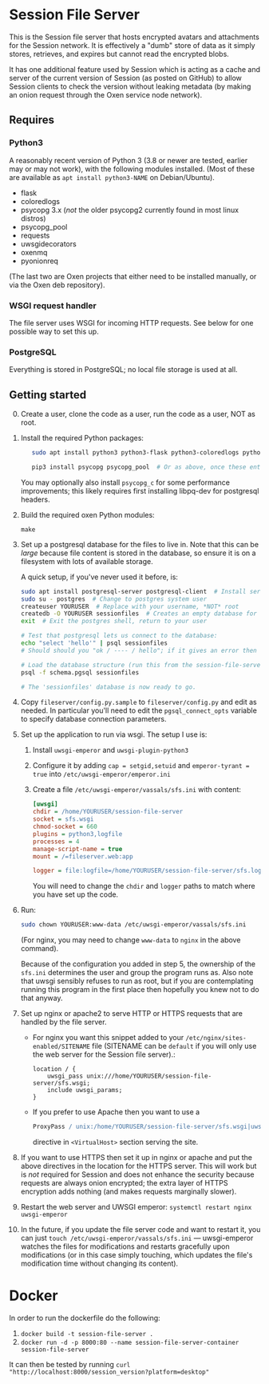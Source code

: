 # Session File Server

This is the Session file server that hosts encrypted avatars and attachments for the Session
network.  It is effectively a "dumb" store of data as it simply stores, retrieves, and expires but
cannot read the encrypted blobs.

It has one additional feature used by Session which is acting as a cache and server of the current
version of Session (as posted on GitHub) to allow Session clients to check the version without
leaking metadata (by making an onion request through the Oxen service node network).

## Requires

### Python3

A reasonably recent version of Python 3 (3.8 or newer are tested, earlier may or may not work), with
the following modules installed.  (Most of these are available as `apt install python3-NAME` on
Debian/Ubuntu).
- flask
- coloredlogs
- psycopg 3.x (*not* the older psycopg2 currently found in most linux distros)
- psycopg_pool
- requests
- uwsgidecorators
- oxenmq
- pyonionreq

(The last two are Oxen projects that either need to be installed manually, or via the Oxen deb
repository).

### WSGI request handler

The file server uses WSGI for incoming HTTP requests.  See below for one possible way to set this
up.

### PostgreSQL

Everything is stored in PostgreSQL; no local file storage is used at all.

## Getting started

0. Create a user, clone the code as a user, run the code as a user, NOT as root.

1. Install the required Python packages:

    ```bash
       sudo apt install python3 python3-flask python3-coloredlogs python3-requests python3-pip

       pip3 install psycopg psycopg_pool  # Or as above, once these enter Debian/Ubuntu
    ```

    You may optionally also install `psycopg_c` for some performance improvements; this likely
    requires first installing libpq-dev for postgresql headers.

2. Build the required oxen Python modules:

       make

3. Set up a postgresql database for the files to live in.  Note that this can be *large* because
   file content is stored in the database, so ensure it is on a filesystem with lots of available
   storage.

   A quick setup, if you've never used it before, is:
   
   ```bash
   sudo apt install postgresql-server postgresql-client  # Install server and client
   sudo su - postgres  # Change to postgres system user
   createuser YOURUSER  # Replace with your username, *NOT* root
   createdb -O YOURUSER sessionfiles  # Creates an empty database for session files, owned by you
   exit  # Exit the postgres shell, return to your user

   # Test that postgresql lets us connect to the database:
   echo "select 'hello'" | psql sessionfiles
   # Should should you "ok / ---- / hello"; if it gives an error then something is wrong.

   # Load the database structure (run this from the session-file-server dir):
   psql -f schema.pgsql sessionfiles

   # The 'sessionfiles' database is now ready to go.
   ```

4. Copy `fileserver/config.py.sample` to `fileserver/config.py` and edit as needed.  In particular
   you'll need to edit the `pgsql_connect_opts` variable to specify database connection parameters.

5. Set up the application to run via wsgi.  The setup I use is:

   1. Install `uwsgi-emperor` and `uwsgi-plugin-python3`

   1. Configure it by adding `cap = setgid,setuid` and `emperor-tyrant = true` into
      `/etc/uwsgi-emperor/emperor.ini`
   
   1. Create a file `/etc/uwsgi-emperor/vassals/sfs.ini` with content:

      ```ini
      [uwsgi]
      chdir = /home/YOURUSER/session-file-server
      socket = sfs.wsgi
      chmod-socket = 660
      plugins = python3,logfile
      processes = 4
      manage-script-name = true
      mount = /=fileserver.web:app

      logger = file:logfile=/home/YOURUSER/session-file-server/sfs.log
      ```

      You will need to change the `chdir` and `logger` paths to match where you have set up the
      code.
    
6. Run:

   ```bash
   sudo chown YOURUSER:www-data /etc/uwsgi-emperor/vassals/sfs.ini
   ```

   (For nginx, you may need to change `www-data` to `nginx` in the above command).

   Because of the configuration you added in step 5, the ownership of the `sfs.ini` determines the
   user and group the program runs as.  Also note that uwsgi sensibly refuses to run as root, but if
   you are contemplating running this program in the first place then hopefully you knew not to do
   that anyway.

7. Set up nginx or apache2 to serve HTTP or HTTPS requests that are handled by the file server.
   - For nginx you want this snippet added to your `/etc/nginx/sites-enabled/SITENAME` file
     (SITENAME can be `default` if you will only use the web server for the Session file server).:

     ```nginx
     location / {
         uwsgi_pass unix:///home/YOURUSER/session-file-server/sfs.wsgi;
         include uwsgi_params;
     }
     ```

   - If you prefer to use Apache then you want to use a

     ```apache
     ProxyPass / unix:/home/YOURUSER/session-file-server/sfs.wsgi|uwsgi://uwsgi-session-file-server/
     ```

     directive in `<VirtualHost>` section serving the site.

8. If you want to use HTTPS then set it up in nginx or apache and put the above directives in the
   location for the HTTPS server.  This will work but is *not* required for Session and does not
   enhance the security because requests are always onion encrypted; the extra layer of HTTPS
   encryption adds nothing (and makes requests marginally slower).

9. Restart the web server and UWSGI emperor: `systemctl restart nginx uwsgi-emperor`

10. In the future, if you update the file server code and want to restart it, you can just `touch
    /etc/uwsgi-emperor/vassals/sfs.ini` — uwsgi-emperor watches the files for modifications and
    restarts gracefully upon modifications (or in this case simply touching, which updates the
    file's modification time without changing its content).

# Docker

In order to run the dockerfile do the following:

1. `docker build -t session-file-server .`
2. `docker run -d -p 8000:80 --name session-file-server-container session-file-server`

It can then be tested by running `curl "http://localhost:8000/session_version?platform=desktop"`
